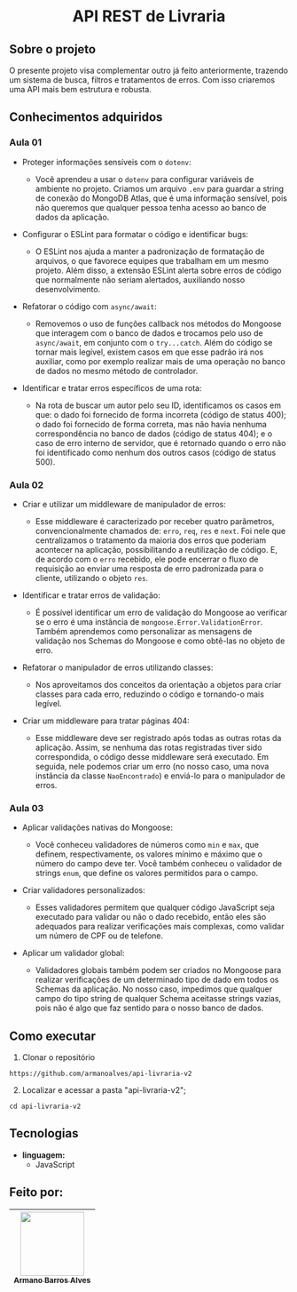  # <p align="center" > API REST de Livraria </p> 

## Sobre o projeto

O presente projeto visa complementar outro já feito anteriormente, trazendo um sistema de busca, filtros e tratamentos de erros. Com isso criaremos uma API mais bem estrutura e robusta.

## Conhecimentos adquiridos

### Aula 01

- Proteger informações sensíveis com o `dotenv`:

  - Você aprendeu a usar o `dotenv` para configurar variáveis de ambiente no projeto. Criamos um arquivo `.env` para guardar a string de conexão do MongoDB Atlas, que é uma informação sensível, pois não queremos que qualquer pessoa tenha acesso ao banco de dados da aplicação.
- Configurar o ESLint para formatar o código e identificar bugs:

  - O ESLint nos ajuda a manter a padronização de formatação de arquivos, o que favorece equipes que trabalham em um mesmo projeto. Além disso, a extensão ESLint alerta sobre erros de código que normalmente não seriam alertados, auxiliando nosso desenvolvimento.

- Refatorar o código com `async/await`:

  - Removemos o uso de funções callback nos métodos do Mongoose que interagem com o banco de dados e trocamos pelo uso de `async/await`, em conjunto com o `try...catch`. Além do código se tornar mais legível, existem casos em que esse padrão irá nos auxiliar, como por exemplo realizar mais de uma operação no banco de dados no mesmo método de controlador.

- Identificar e tratar erros específicos de uma rota:

  - Na rota de buscar um autor pelo seu ID, identificamos os casos em que: o dado foi fornecido de forma incorreta (código de status 400); o dado foi fornecido de forma correta, mas não havia nenhuma correspondência no banco de dados (código de status 404); e o caso de erro interno de servidor, que é retornado quando o erro não foi identificado como nenhum dos outros casos (código de status 500).

### Aula 02

- Criar e utilizar um middleware de manipulador de erros:

  - Esse middleware é caracterizado por receber quatro parâmetros, convencionalmente chamados de: `erro`, `req`, `res` e `next`. Foi nele que centralizamos o tratamento da maioria dos erros que poderiam acontecer na aplicação, possibilitando a reutilização de código. E, de acordo com o `erro` recebido, ele pode encerrar o fluxo de requisição ao enviar uma resposta de erro padronizada para o cliente, utilizando o objeto `res`.

- Identificar e tratar erros de validação:

  - É possível identificar um erro de validação do Mongoose ao verificar se o erro é uma instância de `mongoose.Error.ValidationError`. Também aprendemos como personalizar as mensagens de validação nos Schemas do Mongoose e como obtê-las no objeto de erro.

- Refatorar o manipulador de erros utilizando classes:

  - Nos aproveitamos dos conceitos da orientação a objetos para criar classes para cada erro, reduzindo o código e tornando-o mais legível.

- Criar um middleware para tratar páginas 404:

  - Esse middleware deve ser registrado após todas as outras rotas da aplicação. Assim, se nenhuma das rotas registradas tiver sido correspondida, o código desse middleware será executado. Em seguida, nele podemos criar um erro (no nosso caso, uma nova instância da classe `NaoEncontrado`) e enviá-lo para o manipulador de erros.

### Aula 03

- Aplicar validações nativas do Mongoose:

  - Você conheceu validadores de números como `min` e `max`, que definem, respectivamente, os valores mínimo e máximo que o número do campo deve ter. Você também conheceu o validador de strings `enum`, que define os valores permitidos para o campo.

- Criar validadores personalizados:

  - Esses validadores permitem que qualquer código JavaScript seja executado para validar ou não o dado recebido, então eles são adequados para realizar verificações mais complexas, como validar um número de CPF ou de telefone.

- Aplicar um validador global:

  - Validadores globais também podem ser criados no Mongoose para realizar verificações de um determinado tipo de dado em todos os Schemas da aplicação. No nosso caso, impedimos que qualquer campo do tipo string de qualquer Schema aceitasse strings vazias, pois não é algo que faz sentido para o nosso banco de dados.

## Como executar
1. Clonar o repositório

  ```
  https://github.com/armanoalves/api-livraria-v2
  ```

2. Localizar e acessar a pasta "api-livraria-v2";

  ```
  cd api-livraria-v2
  ```

## Tecnologias

  * **linguagem:**  
    * JavaScript

## Feito por: 

| [<img src="https://avatars.githubusercontent.com/armanoalves" width=115><br><sub>Armano Barros Alves</sub>](https://github.com/armanoalves) |
| :---: |

